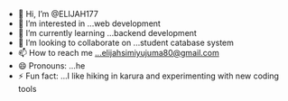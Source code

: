 - 👋 Hi, I’m @ELIJAH177
- 👀 I’m interested in ...web development
- 🌱 I’m currently learning ...backend development
- 💞️ I’m looking to collaborate on ...student catabase system
- 📫 How to reach me ...elijahsimiyujuma80@gmail.com
- 😄 Pronouns: ...he
- ⚡ Fun fact: ...I like hiking in karura and experimenting with new coding tools

<!---
ELIJAH177/ELIJAH177 is a ✨ special ✨ repository because its `README.md` (this file) appears on your GitHub profile.
You can click the Preview link to take a look at your changes.
--->
